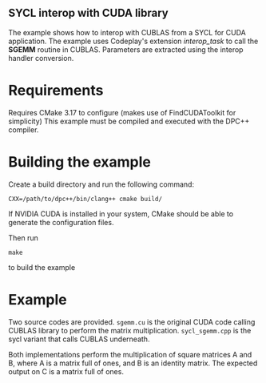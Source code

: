 SYCL interop with CUDA library
-------------------------------

The example shows how to interop with CUBLAS from a SYCL for CUDA application.
The example uses Codeplay's extension *interop_task* to call the **SGEMM** 
routine in CUBLAS. Parameters are extracted using the interop handler conversion.

Requirements
==============

Requires CMake 3.17 to configure (makes use of FindCUDAToolkit for simplicity)
This example must be compiled and executed with the DPC++ compiler.

Building the example
=====================


Create a build directory and run the following command:

```
CXX=/path/to/dpc++/bin/clang++ cmake build/
```

If NVIDIA CUDA is installed in your system, CMake should be able to generate
the configuration files.

Then run 

```
make
```

to build the example

Example
=========

Two source codes are provided. `sgemm.cu` is the original CUDA code calling
CUBLAS library to perform the matrix multiplication.
`sycl_sgemm.cpp` is the sycl variant that calls CUBLAS underneath.

Both implementations perform the multiplication of square matrices A and B, 
where A is a matrix full of ones, and B is an identity matrix.
The expected output on C is a matrix full of ones.

